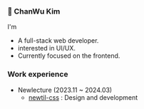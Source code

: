 ### 👋 ChanWu Kim

I'm 
- A full-stack web developer.
- interested in UI/UX.
- Currently focused on the frontend.

### Work experience
- Newlecture (2023.11 ~ 2024.03)
  - [newtil-css](https://github.com/newlecture-corp/newtil-css) : Design and development
